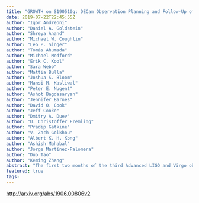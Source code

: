 ```yaml
---
title: "GROWTH on S190510g: DECam Observation Planning and Follow-Up of a   Distant Binary Neutron Star Merger Candidate"
date: 2019-07-22T22:45:55Z
author: "Igor Andreoni"
author: "Daniel A. Goldstein"
author: "Shreya Anand"
author: "Michael W. Coughlin"
author: "Leo P. Singer"
author: "Tomás Ahumada"
author: "Michael Medford"
author: "Erik C. Kool"
author: "Sara Webb"
author: "Mattia Bulla"
author: "Joshua S. Bloom"
author: "Mansi M. Kasliwal"
author: "Peter E. Nugent"
author: "Ashot Bagdasaryan"
author: "Jennifer Barnes"
author: "David O. Cook"
author: "Jeff Cooke"
author: "Dmitry A. Duev"
author: "U. Christoffer Fremling"
author: "Pradip Gatkine"
author: "V. Zach Golkhou"
author: "Albert K. H. Kong"
author: "Ashish Mahabal"
author: "Jorge Martínez-Palomera"
author: "Duo Tao"
author: "Keming Zhang"
abstract: "The first two months of the third Advanced LIGO and Virgo observing run (2019 April-May) showed that distant gravitational wave (GW) events can now be readily detected. Three candidate mergers containing neutron stars (NS) were reported in a span of 15 days, all likely located more than 100 Mpc away. However, distant events such as the three new NS mergers are likely to be coarsely localized, which highlights the importance of facilities and scheduling systems that enable deep observations over hundreds to thousands of square degrees to detect the electromagnetic counterparts. On 2019-05-10 02:59:39.292 UT the GW candidate S190510g was discovered and initially classified as a BNS merger with 98% probability. The GW event was localized within an area of 3462 deg2, later refined to 1166 deg2 (90%) at a distance of 227 +- 92 Mpc. We triggered Target of Opportunity observations with the Dark Energy Camera (DECam), a wide-field optical imager mounted at the prime focus of the 4m Blanco Telescope at CTIO in Chile. This Letter describes our DECam observations and our real-time analysis results, focusing in particular on the design and implementation of the observing strategy. Within 24 hours of the merger time, we observed 65% of the total enclosed probability of the final skymap with an observing efficiency of 94%. We identified and publicly announced 13 candidate counterparts. S190510g was re-classified 1.7 days after the merger, after our observations were completed, with a  arcsecbinary neutron star merger arcsec probability reduced from 98% to 42% in favor of a  arcsecterrestrial arcsec classification."
featured: true
tags:
---
```

http://arxiv.org/abs/1906.00806v2
